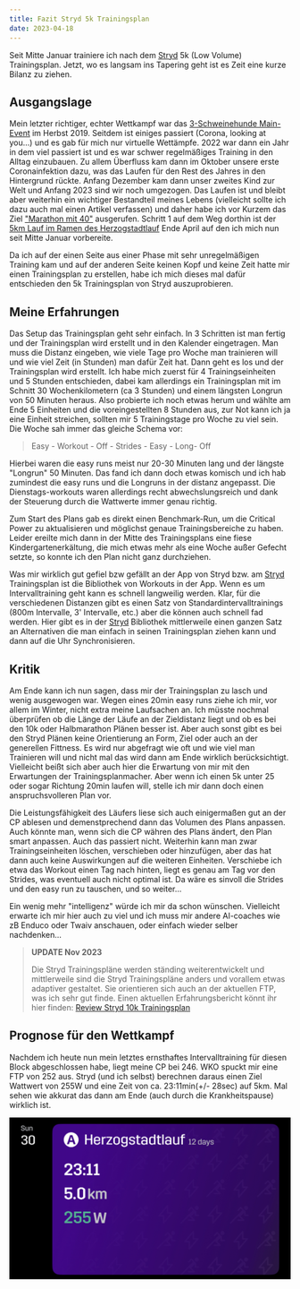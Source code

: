```yaml
---
title: Fazit Stryd 5k Trainingsplan
date: 2023-04-18
---
```


Seit Mitte Januar trainiere ich nach dem <a href='https://www.stryd.com/store?referrer_id=cfc151e0-d7dc-5b9b-5145-62e11fe1c3c1' class='external' target='_blank' rel='noopener'>Stryd</a> 5k (Low Volume) Trainingsplan. Jetzt, wo es langsam ins Tapering geht ist es Zeit eine kurze Bilanz zu ziehen.

## Ausgangslage

Mein letzter richtiger, echter Wettkampf war das [3-Schweinehunde Main-Event](/posts/2019-10-19-rueckblick-auf-das-3-schweinehunde-main-event/) im Herbst 2019. Seitdem ist einiges passiert (Corona, looking at you...) und es gab für mich nur virtuelle Wettämpfe. 2022 war dann ein Jahr in dem viel passiert ist und es war schwer regelmäßiges Training in den Alltag einzubauen. Zu allem Überfluss kam dann im Oktober unsere erste Coronainfektion dazu, was das Laufen für den Rest des Jahres in den Hintergrund rückte. Anfang Dezember kam dann unser zweites Kind zur Welt und Anfang 2023 sind wir noch umgezogen. Das Laufen ist und bleibt aber weiterhin ein wichtiger Bestandteil meines Lebens (vielleicht sollte ich dazu auch mal einen Artikel verfassen) und daher habe ich vor Kurzem das Ziel ["Marathon mit 40"](/posts/2023-01-01-Neustart/) ausgerufen. Schritt 1 auf dem Weg dorthin ist der [5km Lauf im Ramen des Herzogstadtlauf](/posts/2023-01-23-Die-etwas-anderen-Begleitapps-zum-Laufen/) Ende April auf den ich mich nun seit Mitte Januar vorbereite.

Da ich auf der einen Seite aus einer Phase mit sehr unregelmäßigen Training kam und auf der anderen Seite keinen Kopf und keine Zeit hatte mir einen Trainingsplan zu erstellen, habe ich mich dieses mal dafür entschieden den 5k Trainingsplan von Stryd auszuprobieren.

## Meine Erfahrungen

Das Setup das Trainingsplan geht sehr einfach. In 3 Schritten ist man fertig und der Trainingsplan wird erstellt und in den Kalender eingetragen. Man muss die Distanz eingeben, wie viele Tage pro Woche man trainieren will und wie viel Zeit (in Stunden) man dafür Zeit hat. Dann geht es los und der Trainingsplan wird erstellt. Ich habe mich zuerst für 4 Trainingseinheiten und 5 Stunden entschieden, dabei kam allerdings ein Trainingsplan mit im Schnitt 30 Wochenkilometern (ca 3 Stunden) und einem längsten Longrun von 50 Minuten heraus. Also probierte ich noch etwas herum und wählte am Ende 5 Einheiten und die voreingestellten 8 Stunden aus, zur Not kann ich ja eine Einheit streichen, sollten mir 5 Trainingstage pro Woche zu viel sein. Die Woche sah immer das gleiche Schema vor:

> Easy - Workout - Off - Strides - Easy - Long- Off

Hierbei waren die easy runs meist nur 20-30 Minuten lang und der längste "Longrun" 50 Minuten. Das fand ich dann doch etwas komisch und ich hab zumindest die easy runs und die Longruns in der distanz angepasst. Die Dienstags-workouts waren allerdings recht abwechslungsreich und dank der Steuerung durch die Wattwerte immer genau richtig.

Zum Start des Plans gab es direkt einen Benchmark-Run, um die Critical Power zu aktualisieren und möglichst genaue Trainingsbereiche zu haben. Leider ereilte mich dann in der Mitte des Trainingsplans eine fiese Kindergartenerkältung, die mich etwas mehr als eine Woche außer Gefecht setzte, so konnte ich den Plan nicht ganz durchziehen.

Was mir wirklich gut gefiel bzw gefällt an der App von Stryd bzw. am <a href='https://www.stryd.com/store?referrer_id=cfc151e0-d7dc-5b9b-5145-62e11fe1c3c1' class='external' target='_blank' rel='noopener'>Stryd</a> Trainingsplan ist die Bibliothek von Workouts in der App. Wenn es um Intervalltraining geht kann es schnell langweilig werden. Klar, für die verschiedenen Distanzen gibt es einen Satz von Standardintervalltrainings (800m Intervalle, 3' Intervalle, etc.) aber die können auch schnell fad werden. Hier gibt es in der <a href='https://www.stryd.com/store?referrer_id=cfc151e0-d7dc-5b9b-5145-62e11fe1c3c1' class='external' target='_blank' rel='noopener'>Stryd</a> Bibliothek mittlerweile einen ganzen Satz an Alternativen die man einfach in seinen Trainingsplan ziehen kann und dann auf die Uhr Synchronisieren.

## Kritik

Am Ende kann ich nun sagen, dass mir der Trainingsplan zu lasch und wenig ausgewogen war. Wegen eines 20min easy runs ziehe ich mir, vor allem im Winter, nicht extra meine Laufsachen an. Ich müsste nochmal überprüfen ob die Länge der Läufe an der Zieldistanz liegt und ob es bei den 10k oder Halbmarathon Plänen besser ist. Aber auch sonst gibt es bei den Stryd Plänen keine Orientierung an Form, Ziel oder auch an der generellen Fittness. Es wird nur abgefragt wie oft und wie viel man Trainieren will und nicht mal das wird dann am Ende wirklich berücksichtigt. Vielleicht beißt sich aber auch hier die Erwartung von mir mit den Erwartungen der Trainingsplanmacher. Aber wenn ich einen 5k unter 25 oder sogar Richtung 20min laufen will, stelle ich mir dann doch einen anspruchsvolleren Plan vor.

Die Leistungsfähigkeit des Läufers liese sich auch einigermaßen gut an der CP ablesen und demenstprechend dann das Volumen des Plans anpassen. Auch könnte man, wenn sich die CP währen des Plans ändert, den Plan smart anpassen. Auch das passiert nicht. Weiterhin kann man zwar Trainingseinheiten löschen, verschieben oder hinzufügen, aber das hat dann auch keine Auswirkungen auf die weiteren Einheiten. Verschiebe ich etwa das Workout einen Tag nach hinten, liegt es genau am Tag vor den Strides, was eventuell auch nicht optimal ist. Da wäre es sinvoll die Strides und den easy run zu tauschen, und so weiter...

Ein wenig mehr "intelligenz" würde ich mir da schon wünschen. Vielleicht erwarte ich mir hier auch zu viel und ich muss mir andere AI-coaches wie zB Enduco oder Twaiv anschauen, oder einfach wieder selber nachdenken...

> **UPDATE Nov 2023**
>
> Die Stryd Trainingspläne werden ständing weiterentwickelt und mittlerweile sind die Stryd Trainingspläne anders und vorallem etwas adaptiver gestaltet. Sie orientieren sich auch an der aktuellen FTP, was ich sehr gut finde. Einen aktuellen Erfahrungsbericht könnt ihr hier finden: [Review Stryd 10k Trainingsplan](/posts/2024/2024-04-08-Stryd-10k-review/)

## Prognose für den Wettkampf

Nachdem ich heute nun mein letztes ernsthaftes Intervalltraining für diesen Block abgeschlossen habe, liegt meine CP bei 246. WKO spuckt mir eine FTP von 252 aus. Stryd (und ich selbst) berechnen daraus einen Ziel Wattwert von 255W und eine Zeit von ca. 23:11min(+/- 28sec) auf 5km. Mal sehen wie akkurat das dann am Ende (auch durch die Krankheitspause) wirklich ist.

[<img src="/assets/images/2023/Herzogstadtlauf_Prognose.png" class='w-4/5' align='center' />](/assets/images/2023/Herzogstadtlauf_Prognose.png)<br><br>
